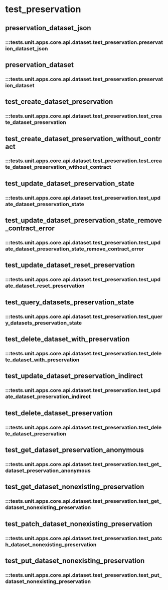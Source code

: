 # test_preservation

## preservation_dataset_json

### :::tests.unit.apps.core.api.dataset.test_preservation.preservation_dataset_json

## preservation_dataset

### :::tests.unit.apps.core.api.dataset.test_preservation.preservation_dataset

## test_create_dataset_preservation

### :::tests.unit.apps.core.api.dataset.test_preservation.test_create_dataset_preservation

## test_create_dataset_preservation_without_contract

### :::tests.unit.apps.core.api.dataset.test_preservation.test_create_dataset_preservation_without_contract

## test_update_dataset_preservation_state

### :::tests.unit.apps.core.api.dataset.test_preservation.test_update_dataset_preservation_state

## test_update_dataset_preservation_state_remove_contract_error

### :::tests.unit.apps.core.api.dataset.test_preservation.test_update_dataset_preservation_state_remove_contract_error

## test_update_dataset_reset_preservation

### :::tests.unit.apps.core.api.dataset.test_preservation.test_update_dataset_reset_preservation

## test_query_datasets_preservation_state

### :::tests.unit.apps.core.api.dataset.test_preservation.test_query_datasets_preservation_state

## test_delete_dataset_with_preservation

### :::tests.unit.apps.core.api.dataset.test_preservation.test_delete_dataset_with_preservation

## test_update_dataset_preservation_indirect

### :::tests.unit.apps.core.api.dataset.test_preservation.test_update_dataset_preservation_indirect

## test_delete_dataset_preservation

### :::tests.unit.apps.core.api.dataset.test_preservation.test_delete_dataset_preservation

## test_get_dataset_preservation_anonymous

### :::tests.unit.apps.core.api.dataset.test_preservation.test_get_dataset_preservation_anonymous

## test_get_dataset_nonexisting_preservation

### :::tests.unit.apps.core.api.dataset.test_preservation.test_get_dataset_nonexisting_preservation

## test_patch_dataset_nonexisting_preservation

### :::tests.unit.apps.core.api.dataset.test_preservation.test_patch_dataset_nonexisting_preservation

## test_put_dataset_nonexisting_preservation

### :::tests.unit.apps.core.api.dataset.test_preservation.test_put_dataset_nonexisting_preservation

